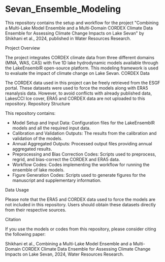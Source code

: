 # Sevan_Ensemble_Modeling
This repository contains the setup and workflow for the project "Combining a Multi-Lake Model Ensemble and a Multi-Domain CORDEX Climate Data Ensemble for Assessing Climate Change Impacts on Lake Sevan" by Shikhani et al., 2024, published in Water Resources Research.


Project Overview

The project integrates CORDEX climate data from three different domains (MNA, WAS, CAS) with five 1D lake hydrodynamic models available through the LakeEnsemblR open-source platform. This modeling framework is used to evaluate the impact of climate change on Lake Sevan.
CORDEX Data

The CORDEX data used in this project can be freely retrieved from the ESGF portal. These datasets were used to force the models along with ERA5 reanalysis data. However, to avoid conflicts with already published data, LakesCCI Ice cover, ERA5 and CORDEX data are not uploaded to this repository.
Repository Structure

This repository contains: 
     
   -   Model Setup and Input Data: Configuration files for the LakeEnsemblR models and all the required input data.  
   -  Calibration and Validation Outputs: The results from the calibration and validation of the models.
   -  Annual Aggregated Outputs: Processed output files providing annual aggregated results.
   -  Preprocessing and Bias Correction Codes: Scripts used to preprocess, regrid, and bias-correct the CORDEX and ERA5 data.
   - Workflow Codes: Codes implementing the workflow for running the ensemble of lake models.
   -  Figure Generation Codes: Scripts used to generate figures for the manuscript and supplementary information.


Data Usage

Please note that the ERA5 and CORDEX data used to force the models are not included in this repository. Users should obtain these datasets directly from their respective sources.


Citation

If you use the models or codes from this repository, please consider citing the following paper:

Shikhani et al., Combining a Multi-Lake Model Ensemble and a Multi-Domain CORDEX Climate Data Ensemble for Assessing Climate Change Impacts on Lake Sevan, 2024, Water Resources Research.
